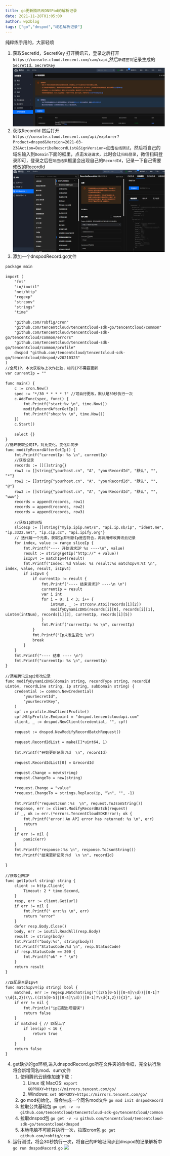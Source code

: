 ```yaml
---
title: go更新腾讯云DNSPod的解析记录
date: 2021-11-28T01:05:00
author: wpzblog
tags: ["go","dnspod","域名解析记录"]
---
```

纯粹练手用的，大家轻喷

1. 获取SecretId，SecretKey
打开腾讯云，登录之后打开```https://console.cloud.tencent.com/cam/capi```,然后```新建密钥```记录生成的```SecretId，SecretKey```
![](/cnblogs/15614159/789895-20211128000729936-492119129.png)
2. 获取RecordId
然后打开```https://console.cloud.tencent.com/api/explorer?Product=dnspod&Version=2021-03-23&Action=DescribeRecordList&SignVersion=```点击```在线调试```，然后将自己的域名输入到```Domain```下面的框里，点击```发送请求```，此时会让```扫码登录```，微信扫码登录即可，登录之后在```响应结果```框里会出现自己的```RecordId```，记录一下自己需要修改的RecordId
![](/cnblogs/15614159/789895-20211128000828555-1801882487.png)
3. 添加一个dnspodRecord.go文件
```
package main

import (
	"fmt"
	"io/ioutil"
	"net/http"
	"regexp"
	"strconv"
	"strings"
	"time"

	"github.com/robfig/cron"
	"github.com/tencentcloud/tencentcloud-sdk-go/tencentcloud/common"
	"github.com/tencentcloud/tencentcloud-sdk-go/tencentcloud/common/errors"
	"github.com/tencentcloud/tencentcloud-sdk-go/tencentcloud/common/profile"
	dnspod "github.com/tencentcloud/tencentcloud-sdk-go/tencentcloud/dnspod/v20210323"
)
//全局IP，本次获取与上次作比较，相同IP不需要更新
var currentIp = ""

func main() {
	c := cron.New()
	spec := "*/30 * * * * ?" //可自行更改，默认是30秒执行一次
	c.AddFunc(spec, func() {
		fmt.Printf("start:%v \n", time.Now())
		modifyRecordAfterGetIp()
		fmt.Printf("shop:%v \n", time.Now())
	})
	c.Start()

	select {}
}
//循环获取公网IP，对比变化，变化后同步
func modifyRecordAfterGetIp() {
	fmt.Printf("currentIp: %s \n", currentIp)
	//获取记录
	records := [][]string{}
	row1 := []string{"yourhost.cn", "A", "yourRecordId", "默认", "", "*"}
	row2 := []string{"yourhost.cn", "A", "yourRecordId", "默认", "", "@"}
	row3 := []string{"yourhost.cn", "A", "yourRecordId", "默认", "", "www"}
	records = append(records, row1)
	records = append(records, row2)
	records = append(records, row3)

	//获取Ip的网址
	sliceIp := []string{"myip.ipip.net/s", "api.ip.sb/ip", "ident.me", "ip.3322.net", "ip.cip.cc", "api.ipify.org"}
	// 迭代每一个元素，获取Ip并判断Ip是否符合，再调用修改腾讯云记录
	for index, value := range sliceIp {
		fmt.Printf("---- 开始请求IP %s ----\n", value)
		result := string(getIp("http://" + value))
		isIpv4 := matchIpv4(result)
		fmt.Printf("Index: %d Value: %s result:%s matchIpv4:%t \n", index, value, result, isIpv4)
		if isIpv4 {
			if currentIp != result {
				fmt.Printf("---- 结束请求IP ----\n \n")
				currentIp = result
				var i int
				for i = 0; i < 3; i++ {
					intNum, _ := strconv.Atoi(records[i][2])
					modifyDynamicDNS(records[i][0], records[i][1], uint64(intNum), records[i][3], currentIp, records[i][5])
				}
				fmt.Printf("currentIp: %s \n", currentIp)
			}
			fmt.Printf("Ip未发生变化 \n")
			break
		}
	}
	fmt.Printf("---- 结束 ---- \n")
	fmt.Printf("currentIp: %s \n", currentIp)
}

//调用腾讯云api修改记录
func modifyDynamicDNS(domain string, recordType string, recordId uint64, recordLine string, ip string, subDomain string) {
	credential := common.NewCredential(
		"yourSecretId",
		"yourSecretKey",
	)
	cpf := profile.NewClientProfile()
	cpf.HttpProfile.Endpoint = "dnspod.tencentcloudapi.com"
	client, _ := dnspod.NewClient(credential, "", cpf)

	request := dnspod.NewModifyRecordBatchRequest()

	request.RecordIdList = make([]*uint64, 1)

	fmt.Printf("开始更新记录:%d  \n", recordId)

	request.RecordIdList[0] = &recordId

	request.Change = new(string)
	request.ChangeTo = new(string)

	*request.Change = "value"
	*request.ChangeTo = strings.Replace(ip, "\n", "", -1)

	fmt.Printf("requestJson：%s  \n", request.ToJsonString())
	response, err := client.ModifyRecordBatch(request)
	if _, ok := err.(*errors.TencentCloudSDKError); ok {
		fmt.Printf("error：An API error has returned: %s \n", err)
		return
	}
	if err != nil {
		panic(err)
	}
	fmt.Printf("response：%s \n", response.ToJsonString())
	fmt.Printf("结束更新记录:%d  \n \n", recordId)

}

//获取公网IP
func getIp(url string) string {
	client := http.Client{
		Timeout: 2 * time.Second,
	}
	resp, err := client.Get(url)
	if err != nil {
		fmt.Printf(" err:%s \n", err)
		return "error"
	}
	defer resp.Body.Close()
	body, err := ioutil.ReadAll(resp.Body)
	result := string(body)
	fmt.Printf("body:%s", string(body))
	fmt.Printf("StatusCode:%d \n", resp.StatusCode)
	if resp.StatusCode == 200 {
		fmt.Printf("ok" + " \n")
	}
	return result
}

//匹配是否是Ipv4
func matchIpv4(ip string) bool {
	matched, err := regexp.MatchString("((2(5[0-5]|[0-4]\\d))|[0-1]?\\d{1,2})(\\.((2(5[0-5]|[0-4]\\d))|[0-1]?\\d{1,2})){3}", ip)
	if err != nil {
		fmt.Println("ip匹配出现错误")
		return false
	}
	if matched { // 匹配上了
		if len(ip) < 16 {
			return true
		}
	}
	return false
}
```
4. get缺少的go环境,进入dnspodRecord.go所在文件夹的命令框，完全执行后将会新增同名mod、sum文件
   1. 使用腾讯云镜像加速下载：
      1. Linux 或 MacOS:
         ```export GOPROXY=https://mirrors.tencent.com/go/```
      2. Windows:
         ```set GOPROXY=https://mirrors.tencent.com/go/```
   2. go mod初始化，将会生成一个同名mod文件
     ```go mod init dnspodRecord```
   3. 拉取公共基础包
     ```go get -v -u github.com/tencentcloud/tencentcloud-sdk-go/tencentcloud/common```
   4. 拉取dnspod包
     ```go get -v -u github.com/tencentcloud/tencentcloud-sdk-go/tencentcloud/dnspod```
   5. 本地电脑不可能只执行一次，拉取cron包
     ```go get github.com/robfig/cron```
5. 运行测试，将会30秒执行一次，将自己的IP地址同步到dnspod的记录解析中
   ```go run dnspodRecord.go```
![](/cnblogs/15614159/789895-20211128005756655-1385421355.png)
